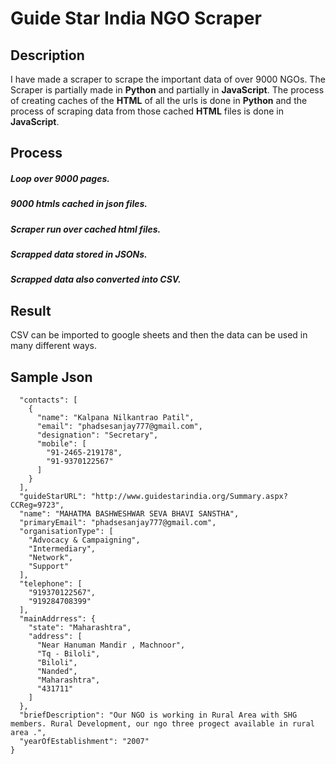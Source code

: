 # Guide Star India NGO Scraper

## Description
I have made a scraper to scrape the important data of over 9000 NGOs.
The Scraper is partially made in **Python** and partially in **JavaScript**.
The process of creating caches of the **HTML** of all the urls is done in **Python** and the process of scraping data from those cached **HTML** files is done in **JavaScript**.

## Process
##### Loop over 9000 pages.
##### 9000 htmls cached in json files.
##### Scraper run over cached html files.
##### Scrapped data stored in JSONs.
##### Scrapped data also converted into CSV.

## Result
CSV can be imported to google sheets and then the data can be used in many different ways.

## Sample Json
```{
  "contacts": [
    {
      "name": "Kalpana Nilkantrao Patil",
      "email": "phadsesanjay777@gmail.com",
      "designation": "Secretary",
      "mobile": [
        "91-2465-219178",
        "91-9370122567"
      ]
    }
  ],
  "guideStarURL": "http://www.guidestarindia.org/Summary.aspx?CCReg=9723",
  "name": "MAHATMA BASHWESHWAR SEVA BHAVI SANSTHA",
  "primaryEmail": "phadsesanjay777@gmail.com",
  "organisationType": [
    "Advocacy & Campaigning",
    "Intermediary",
    "Network",
    "Support"
  ],
  "telephone": [
    "919370122567",
    "919284708399"
  ],
  "mainAddrress": {
    "state": "Maharashtra",
    "address": [
      "Near Hanuman Mandir , Machnoor",
      "Tq - Biloli",
      "Biloli",
      "Nanded",
      "Maharashtra",
      "431711"
    ]
  },
  "briefDescription": "Our NGO is working in Rural Area with SHG members. Rural Development, our ngo three progect available in rural area .",
  "yearOfEstablishment": "2007"
}
```
